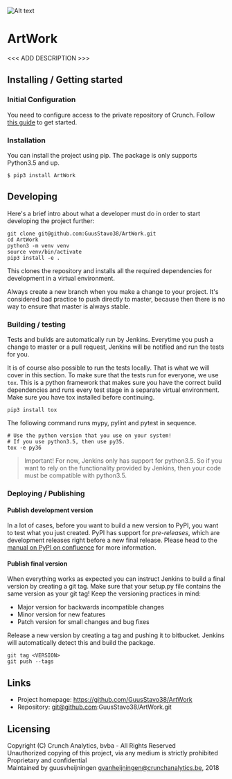 ![Alt text](https://www.crunchanalytics.be/uploads/use-cases/CRUNCH_LOGO_RGB-2.png)

# ArtWork

<<< ADD DESCRIPTION >>>

## Installing / Getting started

### Initial Configuration

You need to configure access to the private repository of Crunch. 
Follow [this guide](https://crunchanalytics.atlassian.net/wiki/spaces/STT/pages/562200577/User+guide+for+the+private+PyPI) to get started.

### Installation

You can install the project using pip. 
The package is only supports Python3.5 and up.

```shell
$ pip3 install ArtWork
```

## Developing

Here's a brief intro about what a developer must do in order to start developing
the project further:

```shell
git clone git@github.com:GuusStavo38/ArtWork.git
cd ArtWork
python3 -m venv venv
source venv/bin/activate
pip3 install -e .
```

This clones the repository and installs all the required dependencies for development
in a virtual environment.

Always create a new branch when you make a change to your project. 
It's considered bad practice to push directly to master, because then there is
no way to ensure that master is always stable.

### Building / testing

Tests and builds are automatically run by Jenkins. 
Everytime you push a change to master or a pull request, Jenkins will be notified and 
run the tests for you.

It is of course also possible to run the tests locally.
That is what we will cover in this section. 
To make sure that the tests run for everyone, we use `tox`. 
This is a python framework that makes sure you have the correct build dependencies
and runs every test stage in a separate virtual environment. 
Make sure you have tox installed before continuing.

```shell
pip3 install tox
```

The following command runs mypy, pylint and pytest in sequence.

```shell
# Use the python version that you use on your system!
# If you use python3.5, then use py35. 
tox -e py36
```

> Important! For now, Jenkins only has support for python3.5. So if you want to 
rely on the functionality provided by Jenkins, then your code must be compatible
with python3.5.

### Deploying / Publishing

#### Publish development version

In a lot of cases, before you want to build a new version to PyPI, you want to test what you just created.
PyPI has support for _pre-releases_, which are development releases right before a new final release.
Please head to the 
[manual on PyPI on confluence](https://crunchanalytics.atlassian.net/wiki/spaces/STT/pages/562200577/User+guide+for+the+private+PyPI) 
for more information.

#### Publish final version
When everything works as expected you can instruct Jenkins to build a final version by creating a git tag.
Make sure that your setup.py file contains the same version as your git tag!
Keep the versioning practices in mind:
* Major version for backwards incompatible changes
* Minor version for new features
* Patch version for small changes and bug fixes

Release a new version by creating a tag and pushing it to bitbucket.
Jenkins will automatically detect this and build the package.
```shell
git tag <VERSION>
git push --tags
```

## Links

- Project homepage: https://github.com/GuusStavo38/ArtWork
- Repository: git@github.com:GuusStavo38/ArtWork.git


## Licensing

Copyright (C) Crunch Analytics, bvba - All Rights Reserved \
Unauthorized copying of this project, via any medium is strictly prohibited \
Proprietary and confidential \
Maintained by guusvheijningen <gvanheijningen@crunchanalytics.be>, 2018
